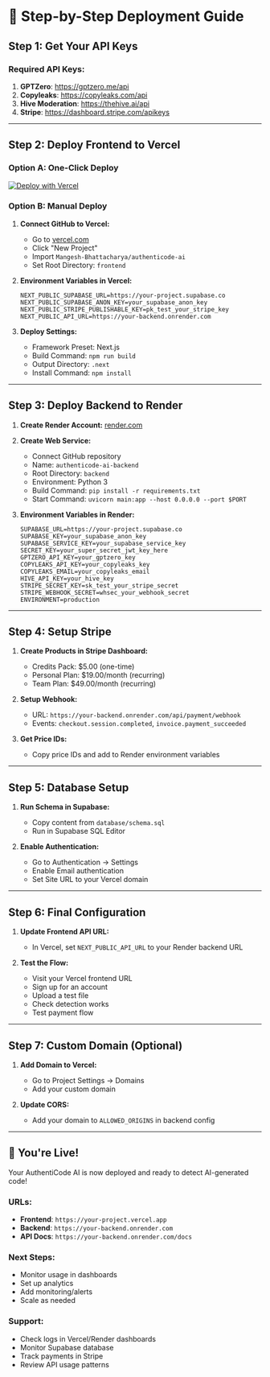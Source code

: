 # 🚀 Step-by-Step Deployment Guide

## **Step 1: Get Your API Keys**

### Required API Keys:
1. **GPTZero**: https://gptzero.me/api
2. **Copyleaks**: https://copyleaks.com/api  
3. **Hive Moderation**: https://thehive.ai/api
4. **Stripe**: https://dashboard.stripe.com/apikeys

---

## **Step 2: Deploy Frontend to Vercel**

### Option A: One-Click Deploy
[![Deploy with Vercel](https://vercel.com/button)](https://vercel.com/new/clone?repository-url=https://github.com/Mangesh-Bhattacharya/authenticode-ai&project-name=authenticode-ai&repository-name=authenticode-ai)

### Option B: Manual Deploy
1. **Connect GitHub to Vercel:**
   - Go to [vercel.com](https://vercel.com)
   - Click "New Project"
   - Import `Mangesh-Bhattacharya/authenticode-ai`
   - Set Root Directory: `frontend`

2. **Environment Variables in Vercel:**
   ```
   NEXT_PUBLIC_SUPABASE_URL=https://your-project.supabase.co
   NEXT_PUBLIC_SUPABASE_ANON_KEY=your_supabase_anon_key
   NEXT_PUBLIC_STRIPE_PUBLISHABLE_KEY=pk_test_your_stripe_key
   NEXT_PUBLIC_API_URL=https://your-backend.onrender.com
   ```

3. **Deploy Settings:**
   - Framework Preset: Next.js
   - Build Command: `npm run build`
   - Output Directory: `.next`
   - Install Command: `npm install`

---

## **Step 3: Deploy Backend to Render**

1. **Create Render Account:** [render.com](https://render.com)

2. **Create Web Service:**
   - Connect GitHub repository
   - Name: `authenticode-ai-backend`
   - Root Directory: `backend`
   - Environment: Python 3
   - Build Command: `pip install -r requirements.txt`
   - Start Command: `uvicorn main:app --host 0.0.0.0 --port $PORT`

3. **Environment Variables in Render:**
   ```
   SUPABASE_URL=https://your-project.supabase.co
   SUPABASE_KEY=your_supabase_anon_key
   SUPABASE_SERVICE_KEY=your_supabase_service_key
   SECRET_KEY=your_super_secret_jwt_key_here
   GPTZERO_API_KEY=your_gptzero_key
   COPYLEAKS_API_KEY=your_copyleaks_key
   COPYLEAKS_EMAIL=your_copyleaks_email
   HIVE_API_KEY=your_hive_key
   STRIPE_SECRET_KEY=sk_test_your_stripe_secret
   STRIPE_WEBHOOK_SECRET=whsec_your_webhook_secret
   ENVIRONMENT=production
   ```

---

## **Step 4: Setup Stripe**

1. **Create Products in Stripe Dashboard:**
   - Credits Pack: $5.00 (one-time)
   - Personal Plan: $19.00/month (recurring)
   - Team Plan: $49.00/month (recurring)

2. **Setup Webhook:**
   - URL: `https://your-backend.onrender.com/api/payment/webhook`
   - Events: `checkout.session.completed`, `invoice.payment_succeeded`

3. **Get Price IDs:**
   - Copy price IDs and add to Render environment variables

---

## **Step 5: Database Setup**

1. **Run Schema in Supabase:**
   - Copy content from `database/schema.sql`
   - Run in Supabase SQL Editor

2. **Enable Authentication:**
   - Go to Authentication → Settings
   - Enable Email authentication
   - Set Site URL to your Vercel domain

---

## **Step 6: Final Configuration**

1. **Update Frontend API URL:**
   - In Vercel, set `NEXT_PUBLIC_API_URL` to your Render backend URL

2. **Test the Flow:**
   - Visit your Vercel frontend URL
   - Sign up for an account
   - Upload a test file
   - Check detection works
   - Test payment flow

---

## **Step 7: Custom Domain (Optional)**

1. **Add Domain to Vercel:**
   - Go to Project Settings → Domains
   - Add your custom domain

2. **Update CORS:**
   - Add your domain to `ALLOWED_ORIGINS` in backend config

---

## **🎉 You're Live!**

Your AuthentiCode AI is now deployed and ready to detect AI-generated code!

### **URLs:**
- **Frontend**: `https://your-project.vercel.app`
- **Backend**: `https://your-backend.onrender.com`
- **API Docs**: `https://your-backend.onrender.com/docs`

### **Next Steps:**
- Monitor usage in dashboards
- Set up analytics
- Add monitoring/alerts
- Scale as needed

### **Support:**
- Check logs in Vercel/Render dashboards
- Monitor Supabase database
- Track payments in Stripe
- Review API usage patterns